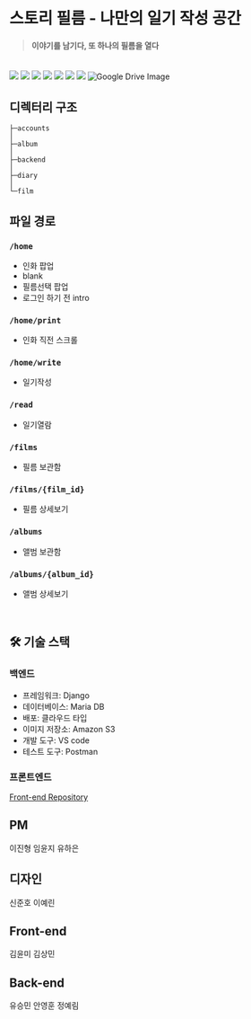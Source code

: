 # 스토리 필름 - 나만의 일기 작성 공간
> #### 이야기를 남기다, 또 하나의 필름을 열다
<br>
<img src="https://drive.google.com/uc?id=1exSSdc-JYu3xf8Y5weQO9mC7SrOOlV6F"/>
<img src="https://drive.google.com/uc?id=1oo_RF4htTlPMZsNrdqHGDzi2N7yUGxKV"/>
<img src="https://drive.google.com/uc?id=1KRlv56M-SBuQ_h_Sb_Kxn4ZRjWaY2B_J"/>
<img src="https://drive.google.com/uc?id=13_OgtB6uuP_nChY4W9qqHJK-RCfLdhIw"/>
<img src="https://drive.google.com/uc?id=1guwUGeAMGVatMIsV1eczANqE-mxg-Zrk"/>
<img src="https://drive.google.com/uc?id=1dpR9A6JkHyce27wpkPiha8SnzW8dUC-l"/>
<img src="https://drive.google.com/uc?id=1E7kGGV_rzKaTkWEfsGF0dwfuArkjW9gm"/>
<img src="https://drive.google.com/uc?id=1MAWb-qME7xzNu3S9eWAmERv1-kFwLQ1Z" alt="Google Drive Image"/>


## 디렉터리 구조

```
├─accounts
│  
├─album
│  
├─backend
│  
├─diary
│  
└─film
```


## 파일 경로
### `/home`
- 인화 팝업
- blank
- 필름선택 팝업
- 로그인 하기 전 intro
### `/home/print`
- 인화 직전 스크롤 
### `/home/write`
- 일기작성 
### `/read` 
- 일기열람

### `/films` 
- 필름 보관함 
### `/films/{film_id}` 
- 필름 상세보기

### `/albums` 
- 앨범 보관함 
### `/albums/{album_id}` 
- 앨범 상세보기 

<br>

## 🛠️ 기술 스택
### 백엔드
- 프레임워크: Django
- 데이터베이스: Maria DB
- 배포: 클라우드 타입
- 이미지 저장소: Amazon S3
- 개발 도구: VS code
- 테스트 도구: Postman

### 프론트엔드
<a href="https://github.com/Likelion-SSU-10th-Team/Frontend-JS" >Front-end Repository</a>
 
## PM
이진형
임윤지
유하은
## 디자인
신준호
이예린
## Front-end
김윤미
김상민 
## Back-end
유승민 
안영훈 
정예림 
